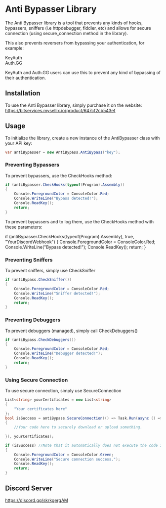 
# Anti Bypasser Library

The Anti Bypasser library is a tool that prevents any kinds of hooks, bypassers, sniffers (i.e httpdebugger, fiddler, etc) and allows for secure connection (using secure_connection method in the library).

This also prevents reversers from bypassing your authentication, for example:

KeyAuth\
Auth.GG

KeyAuth and Auth.GG users can use this to prevent any kind of bypassing of their authentication.
## Installation

To use the Anti Bypasser library, simply purchase it on the website: https://bitservices.mysellix.io/product/647cf2cb543ef

## Usage

To initialize the library, create a new instance of the AntiBypasser class with your API key:

```csharp
var antiBypasser = new AntiBypass.AntiBypass("key");
```

### Preventing Bypassers

To prevent bypassers, use the CheckHooks method:

```csharp
if (antiBypasser.CheckHooks(typeof(Program).Assembly))
{
    Console.ForegroundColor = ConsoleColor.Red;
    Console.WriteLine("Bypass detected!");
    Console.ReadKey();
    return;
}
```
To prevent bypassers and to log them, use the CheckHooks method with these parameters:

if (antiBypasser.CheckHooks(typeof(Program).Assembly), true, "YourDiscordWebhook")
{
    Console.ForegroundColor = ConsoleColor.Red;
    Console.WriteLine("Bypass detected!");
    Console.ReadKey();
    return;
}

### Preventing Sniffers

To prevent sniffers, simply use CheckSniffer

```csharp
if (antiBypass.CheckSniffer())
{
    Console.ForegroundColor = ConsoleColor.Red;
    Console.WriteLine("Sniffer detected!");
    Console.ReadKey();
    return;
}
```
### Preventing Debuggers

To prevent debuggers (managed), simply call CheckDebuggers()

```csharp
if (antiBypass.CheckDebuggers())
{
    Console.ForegroundColor = ConsoleColor.Red;
    Console.WriteLine("Debugger detected!");
    Console.ReadKey();
    return;
}
```
### Using Secure Connection

To use secure connection, simply use SecureConnection

```csharp
List<string> yourCertificates = new List<string>
{
    "Your certificates here"
};
bool isSuccess = antiBypass.SecureConnection(() => Task.Run(async () =>
{
    //Your code here to securely download or upload something.
 
}), yourCertificates);

if (isSuccess) //Note that it automatically does not execute the code if it doesn't succeed.
{
    Console.ForegroundColor = ConsoleColor.Green;
    Console.WriteLine("Secure connection success.");
    Console.ReadKey();
    return;
}
```

## Discord Server

https://discord.gg/skrkgergAM
